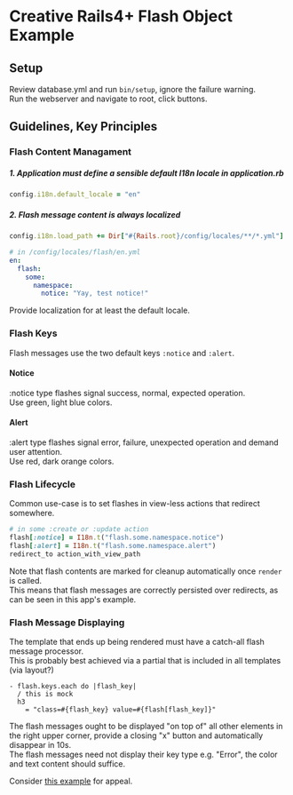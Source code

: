 # Creative Rails4+ Flash Object Example

## Setup
Review database.yml and run `bin/setup`, ignore the failure warning.  
Run the webserver and navigate to root, click buttons.  

## Guidelines, Key Principles

### Flash Content Managament
##### 1. Application must define a sensible default I18n locale in application.rb

```rb
config.i18n.default_locale = "en"
```

##### 2. Flash message content is always localized

```rb
config.i18n.load_path += Dir["#{Rails.root}/config/locales/**/*.yml"]
```

```yml
# in /config/locales/flash/en.yml
en:
  flash:
    some:
      namespace:
        notice: "Yay, test notice!"
```

Provide localization for at least the default locale.  

### Flash Keys
Flash messages use the two default keys `:notice` and `:alert`.

#### Notice
:notice type flashes signal success, normal, expected operation.  
Use green, light blue colors.  

#### Alert
:alert type flashes signal error, failure, unexpected operation and demand user attention.  
Use red, dark orange colors.  


### Flash Lifecycle
Common use-case is to set flashes in view-less actions that redirect somewhere.  

```rb
# in some :create or :update action
flash[:notice] = I18n.t("flash.some.namespace.notice")
flash[:alert] = I18n.t("flash.some.namespace.alert")
redirect_to action_with_view_path
```

Note that flash contents are marked for cleanup automatically once `render` is called.  
This means that flash messages are correctly persisted over redirects, as can be seen in this app's example.   

### Flash Message Displaying
The template that ends up being rendered must have a catch-all flash message processor.  
This is probably best achieved via a partial that is included in all templates (via layout?)

```slim
- flash.keys.each do |flash_key|
  / this is mock
  h3
    = "class=#{flash_key} value=#{flash[flash_key]}"   
```

The flash messages ought to be displayed "on top of" all other elements in the right upper corner, provide a closing "x" button and automatically disappear in 10s.  
The flash messages need not display their key type e.g. "Error", the color and text content should suffice.   

Consider [this example](https://agilewarrior.files.wordpress.com/2014/04/rails-flash.png?w=500) for appeal.  

##
